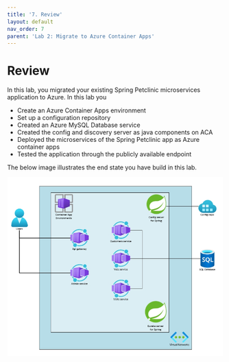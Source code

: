 ```yaml
---
title: '7. Review'
layout: default
nav_order: 7
parent: 'Lab 2: Migrate to Azure Container Apps'
---
```


# Review

In this lab, you migrated your existing Spring Petclinic microservices application to Azure. In this lab you

- Create an Azure Container Apps environment
- Set up a configuration repository
- Created an Azure MySQL Database service
- Created the config and discovery server as java components on ACA
- Deployed the microservices of the Spring Petclinic app as Azure container apps
- Tested the application through the publicly available endpoint

The below image illustrates the end state you have build in this lab.

![lab 2 overview](../../images/acalab2.png)

